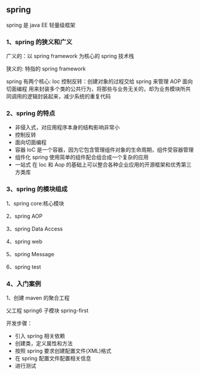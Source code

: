 ## spring

spring 是 java EE 轻量级框架

### 1、spring 的狭义和广义

广义的：以 spring framework 为核心的 spring 技术栈

狭义的: 特指的 spring framework

spring 有两个核心:
Ioc 控制反转：创建对象的过程交给 spring 来管理
AOP 面向切面编程 用来封装多个类的公共行为，将那些与业务无关的，却为业务模块所共同调用的逻辑封装起来，减少系统的重复代码

### 2、spring 的特点

- 非侵入式，对应用程序本身的结构影响非常小
- 控制反转
- 面向切面编程
- 容器 IoC 是一个容器，因为它包含管理组件对象的生命周期，组件受容器管理
- 组件化 spring 使用简单的组件配合组合成一个复杂的应用
- 一站式 在 Ioc 和 Aop 的基础上可以整合各种企业应用的开源框架和优秀第三方类库

### 3、spring 的模块组成

1、spring core:核心模块

2、spring AOP

3、spring Data Access

4、spring web

5、spring Message

6、spring test

### 4、入门案例

1、创建 maven 的聚合工程

父工程 spring6 子模块 spring-first

开发步骤：

- 引入 spring 相关依赖
- 创建类，定义属性和方法
- 按照 spring 要求创建配置文件(XML)格式
- 在 spring 配置文件配置相关信息
- 进行测试
